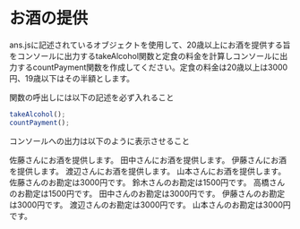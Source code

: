 # お酒の提供

ans.jsに記述されているオブジェクトを使用して、20歳以上にお酒を提供する旨をコンソールに出力するtakeAlcohol関数と定食の料金を計算しコンソールに出力するcountPayment関数を作成してください。定食の料金は20歳以上は3000円、19歳以下はその半額とします。

関数の呼出しには以下の記述を必ず入れること  

```javascript
takeAlcohol();
countPayment();
```

コンソールへの出力は以下のように表示させること  

佐藤さんにお酒を提供します。
田中さんにお酒を提供します。
伊藤さんにお酒を提供します。
渡辺さんにお酒を提供します。
山本さんにお酒を提供します。
佐藤さんのお勘定は3000円です。
鈴木さんのお勘定は1500円です。
高橋さんのお勘定は1500円です。
田中さんのお勘定は3000円です。
伊藤さんのお勘定は3000円です。
渡辺さんのお勘定は3000円です。
山本さんのお勘定は3000円です。
